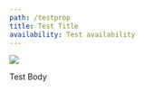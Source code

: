```yaml
---
path: /testprop
title: Test Title
availability: Test availability
---
```

![](/assets/linkedinpic.jpeg)

Test Body
